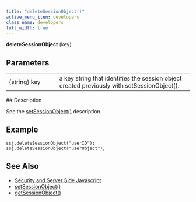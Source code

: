 ```yaml
---
title: "deleteSessionObject()"
active_menu_item: developers
class_name: developers
full_width: true
---
```



**deleteSessionObject** (key)

## Parameters

<table>
<tr>
<td width="165">
{string} key

</td>
<td width="27">
</td>
<td width="688">
a key string that identifies the session object created previously with setSessionObject().

</td>
</tr>
</table>
## Description

See the [setSessionObject()](/developers/user-guide/scripting-apis/server-side-api/ssj-object/security/setsessionobject) description.

## Example

    ssj.deleteSessionObject("userID");
    ssj.deleteSessionObject("userObject");
   

## See Also

 - [Security and Server Side Javascript](/developers/user-guide/scripting-apis/server-side-scripting-overview/writing-secure-code)
 - [setSessionObject()](/developers/user-guide/scripting-apis/server-side-api/ssj-object/security/setsessionobject)
 - [getSessionObject()](/developers/user-guide/scripting-apis/server-side-api/ssj-object/security/getsessionobject)


